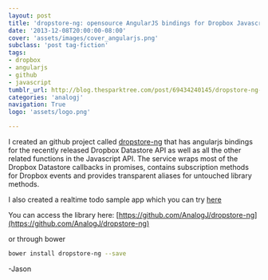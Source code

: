 ```yaml
---
layout: post
title: 'dropstore-ng: opensource AngularJS bindings for Dropbox Javascript API'
date: '2013-12-08T20:00:00-08:00'
cover: 'assets/images/cover_angularjs.png'
subclass: 'post tag-fiction'
tags:
- dropbox
- angularjs
- github
- javascript
tumblr_url: http://blog.thesparktree.com/post/69434240145/dropstore-ng-opensource-angularjs-bindings-for
categories: 'analogj'
navigation: True
logo: 'assets/logo.png'

---
```

I created an github project called [dropstore-ng](https://github.com/AnalogJ/dropstore-ng) that has angularjs bindings for the recently released Dropbox Datastore API as well as all the other related functions in the Javascript API.
The service wraps most of the Dropbox Datastore callbacks in promises, contains subscription methods for Dropbox events and provides transparent aliases for untouched library methods.

I also created a realtime todo sample app which you can try [here](https://dropstore-ng.herokuapp.com/)

You can access the library here:
[https://github.com/AnalogJ/dropstore-ng](https://github.com/AnalogJ/dropstore-ng)

or through bower

```bash
bower install dropstore-ng --save
```

-Jason